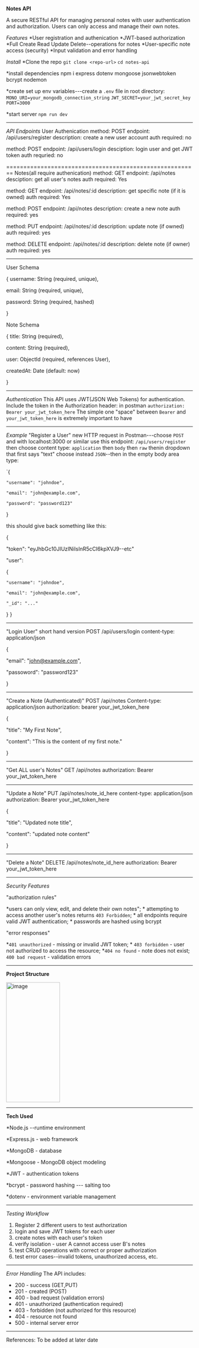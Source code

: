 __Notes API__ 

A secure RESTful API for managing personal notes with user authentication and authorization. Users can only access and manage their own notes.

_Features_
*User registration and authenication
*JWT-based authorization
*Full Create Read Update Delete--operations for notes
*User-specific note access (security)
*Input validation and error handling

_Install_
*Clone the repo
`git clone <repo-url>`
`cd notes-api`

*install dependencies 
npm i express dotenv mongoose jsonwebtoken bcrypt nodemon

*create set up env variables---create a `.env` file in root directory:
`MONO_URI=your_mongodb_connection_string`
`JWT_SECRET=your_jwt_secret_key`
`PORT=3000`

*start server
`npm run dev`

----------------------------------------------------------------------------

_API Endpoints_
User Authenication
method: POST
endpoint: /api/users/register
description: create a new user account
auth required: no

method: POST
endpoint: /api/users/login
desciption: login user and get JWT token
auth requried: no


========================================================
Notes(all require authenication)
method: GET
endpoint: /api/notes
desciption: get all user's notes
auth required: Yes

method: GET
endpoint: /api/notes/:id 
description: get specific note (if it is owned)
auth required: Yes

method: POST
endpoint: /api/notes
description: create a new note
auth required: yes

method: PUT
endpoint: /api/notes/:id 
description: update note (if owned)
auth required: yes

method: DELETE
endpoint: /api/notes/:id 
description: delete note (if owner)
auth required: yes 

------------------------------------

User Schema

{
   username: String (required, unique),
   
   email: String (required, unique),
   
   password: String (required, hashed)
   
}


Note Schema

{
  title: String (required),
  
  content: String (required),
  
  user: ObjectId (required, references User),
  
  createdAt: Date (default: now)
  
}

--------------------------------------------------

_Authentication_
This API uses JWT(JSON Web Tokens) for authentication. 
Include the token in the Authorization header: in postman 
`authorization: Bearer your_jwt_token_here`  The simple one "space" between `Bearer` and `your_jwt_token_here` is extremely important to have

-----------------------------
_Example_
"Register a User"
new HTTP request in Postman---choose `POST` and with localhost:3000 or similar use this endpoint: `/api/users/register` then choose content type: `application` then `body` then `raw` thenin dropdown that first says
"text" choose instead `JSON`--then in the empty body area type:  

`{

    "username": "johndoe",
    
    "email": "john@example.com",
    
    "password": "password123"
    
}

this should give back something like this:

{

  "token": "eyJhbGc10JIUzINiIsInR5cCI6kpXVJ9--etc"
  
  "user": 
  
  
  {
  
    "username": "johndoe",
    
    "email": "john@example.com",
    
    "_id": "..."
    
}
}

--------------------------------------------
"Login User"
short hand version
POST  /api/users/login
content-type: application/json

{

  "email": "john@example.com",
  
  "passoword": "password123"
  
}

---------------------------------------
"Create a Note (Authenticated)"
POST  /api/notes
Content-type: application/json
authorization: bearer your_jwt_token_here

{

  "title": "My First Note",
  
  "content": "This is the content of my first note."
  
}

--------------------------------------------------------------------

"Get ALL user's Notes"
GET /api/notes
authorization: Bearer your_jwt_token_here

---------------------------------------------------------------

"Update a Note"
PUT  /api/notes/note_id_here
content-type: application/json
authorization: Bearer your_jwt_token_here

{

  "title": "Updated note title",
  
  "content": "updated note content"
  
}

-----------------------------------------------------------------
"Delete a Note"
DELETE  /api/notes/note_id_here
authorization: Bearer your_jwt_token_here

-----------------------------------------------
_Security Features_

 "authorization rules"
 
 *users can only view, edit, and delete their own notes"; * attempting to access another user's notes returns `403 Forbidden`; * all endpoints require valid JWT authentication; * passwords are hashed using bcrypt


"error responses"

*`401 unauthorized` - missing or invalid JWT token; * `403 forbidden` - user not authorized to access the resource; *`404 no found` - note does not exist; `400 bad request` - validation errors

-------------------------------------------------------------------------------------------------------------------------------------------------------
__Project Structure__

<img width="145" height="324" alt="image" src="https://github.com/user-attachments/assets/af225e62-0eab-40a2-b2d4-bed081f0d1b4" />

-------------------------------------------------------------------------------------------------------------------------------------------------------------

__Tech Used__

*Node.js --runtime environment

*Express.js - web framework

*MongoDB - database

*Mongoose - MongoDB object modeling

*JWT - authentication tokens

*bcrypt - password hashing --- salting too

*dotenv - environment variable management

-------------------------------------------

_Testing Workflow_
1. Register 2 different users to test authorization
2. login and save JWT tokens for each user
3. create notes with each user's token
4. verify isolation - user A cannot access user B's notes
5. test CRUD operations with correct or proper authorization
6. test error cases--invalid tokens, unauthorized access, etc.

-----------------------------------------------------------------------

_Error Handling_
The API includes:
* 200 - success (GET,PUT)
* 201 - created (POST)
* 400 - bad request (validation errors)
* 401 - unauthorized (authentication required)
* 403 - forbidden (not authorized for this resource) 
* 404 - resource not found
* 500 - internal server error

______________________________________________________________

References: 
To be added at later date



 


